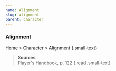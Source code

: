 ```yaml
---
name: Alignment
slug: alignment
parent: character
---
```

### Alignment
[Home](dm-operations-center) > [Character](character) > Alignment {.small-text}

> **Sources** <br/>
> Player's Handbook, p. 122
{.read .small-text}